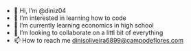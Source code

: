 - 👋 Hi, I’m @diniz04
- 👀 I’m interested in learning how to code
- 🌱 I’m currently learning economics in high school
- 💞️ I’m looking to collaborate on a littl bit of everything
- 📫 How to reach me dinisoliveira6899@campodeflores.com

<!---
diniz04/diniz04 is a ✨ special ✨ repository because its `README.md` (this file) appears on your GitHub profile.
You can click the Preview link to take a look at your changes.
--->

